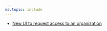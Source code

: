 ```yaml
---
ms.topic: include
---
```


- [New UI to request access to an organization](#new-ui-to-request-access-to-an-organization)
